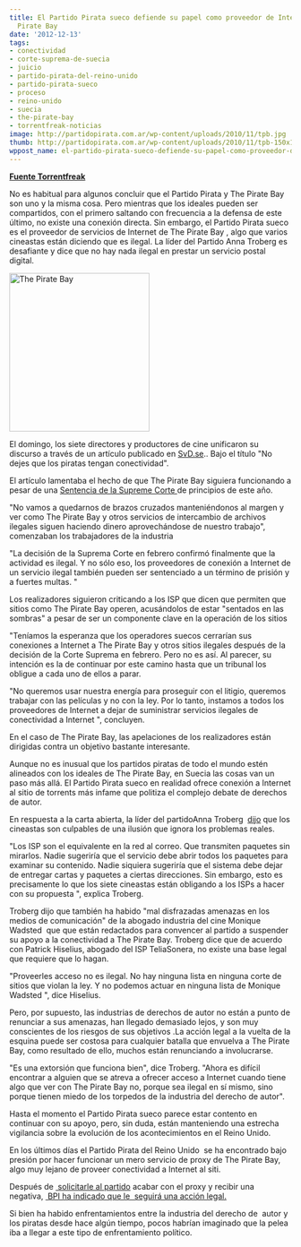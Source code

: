 ```yaml
---
title: El Partido Pirata sueco defiende su papel como proveedor de Internet de The
  Pirate Bay
date: '2012-12-13'
tags:
- conectividad
- corte-suprema-de-suecia
- juicio
- partido-pirata-del-reino-unido
- partido-pirata-sueco
- proceso
- reino-unido
- suecia
- the-pirate-bay
- torrentfreak-noticias
image: http://partidopirata.com.ar/wp-content/uploads/2010/11/tpb.jpg
thumb: http://partidopirata.com.ar/wp-content/uploads/2010/11/tpb-150x150.jpg
wppost_name: el-partido-pirata-sueco-defiende-su-papel-como-proveedor-de-internet-de-the-pirate-bay
---
```


<strong><a href="https://torrentfreak.com/swedish-pirate-party-defends-role-as-pirate-bay-isp-121213/" target="_blank">Fuente Torrentfreak</a></strong>

No es habitual para algunos concluir que el Partido Pirata y The Pirate Bay son uno y la misma cosa. Pero mientras que los ideales pueden ser compartidos, con el primero saltando con frecuencia a la defensa de este último, no existe una conexión directa. Sin embargo, el Partido Pirata sueco es el proveedor de servicios de Internet de The Pirate Bay , algo que varios cineastas están diciendo que es ilegal. La líder del Partido Anna Troberg es desafiante y dice que no hay nada ilegal en prestar un servicio postal digital.

<a href="http://partidopirata.com.ar/wp-content/uploads/2011/04/250px-The_Pirate_Bay_logo.svg_.png"><img class="alignright size-full wp-image-729" title="Logo de The Pirate Bay" src="http://partidopirata.com.ar/wp-content/uploads/2011/04/250px-The_Pirate_Bay_logo.svg_.png" alt="The Pirate Bay" width="250" height="283" /></a>

El domingo, los siete directores y productores de cine unificaron su discurso a través de un artículo publicado en <a href="http://www.svd.se/opinion/brannpunkt/lat-inte-piraterna-fa-uppkoppling_7739206.svd">SvD.se</a>.. Bajo el título "No dejes que los piratas tengan conectividad".

El artículo lamentaba el hecho de que The Pirate Bay siguiera funcionando a pesar de una <a href="http://torrentfreak.com/pirate-bay-founders-prison-sentences-final-supreme-court-appeal-rejected-120201/">Sentencia de la Supreme Corte </a>de principios de este año.

"No vamos a quedarnos de brazos cruzados manteniéndonos al margen y ver como The Pirate Bay y otros servicios de intercambio de archivos ilegales siguen haciendo dinero aprovechándose de nuestro trabajo", comenzaban los trabajadores de la industria

"La decisión de la Suprema Corte en febrero confirmó finalmente que la actividad es ilegal. Y no sólo eso, los proveedores de conexión a Internet de un servicio ilegal también pueden ser sentenciado a un término de prisión y a fuertes multas. "

Los realizadores siguieron criticando a los ISP que dicen que permiten que sitios como The Pirate Bay operen, acusándolos de estar "sentados en las sombras" a pesar de ser un componente clave en la operación de los sitios

"Teníamos la esperanza que los operadores suecos cerrarían sus conexiones a Internet a The Pirate Bay y otros sitios ilegales después de la decisión de la Corte Suprema en febrero. Pero no es así. Al parecer, su intención es la de continuar por este camino hasta que un tribunal los obligue a cada uno de ellos a parar.

"No queremos usar nuestra energía para proseguir con el litigio, queremos trabajar con las películas y no con la ley. Por lo tanto, instamos a todos los proveedores de Internet a dejar de suministrar servicios ilegales de conectividad a Internet ", concluyen.

En el caso de The Pirate Bay, las apelaciones de los realizadores están dirigidas contra un objetivo bastante interesante.

Aunque no es inusual que los partidos piratas de todo el mundo estén alineados con los ideales de The Pirate Bay, en Suecia las cosas van un paso más allá. El Partido Pirata sueco en realidad ofrece conexión a Internet al sitio de torrents más infame que politiza el complejo debate de derechos de autor.

En respuesta a la carta abierta, la líder del partidoAnna Troberg  <a href="http://www.svd.se/opinion/brannpunkt/det-ar-vi-som-forser-pirate-bay-med-internetaccess_7743996.svd">dijo</a> que los cineastas son culpables de una ilusión que ignora los problemas reales.

"Los ISP son el equivalente en la red al correo. Que transmiten paquetes sin mirarlos. Nadie sugeriría que el servicio debe abrir todos los paquetes para examinar su contenido. Nadie siquiera sugeriría que el sistema debe dejar de entregar cartas y paquetes a ciertas direcciones. Sin embargo, esto es precisamente lo que los siete cineastas están obligando a los ISPs a hacer con su propuesta ", explica Troberg.

Troberg dijo que también ha habido "mal disfrazadas amenazas en los medios de comunicación" de la abogado industria del cine Monique Wadsted  que que están redactados para convencer al partido a suspender su apoyo a la conectividad a The Pirate Bay. Troberg dice que de acuerdo con Patrick Hiselius, abogado del ISP TeliaSonera, no existe una base legal que requiere que lo hagan.

"Proveerles acceso no es ilegal. No hay ninguna lista en ninguna corte de sitios que violan la ley. Y no podemos actuar en ninguna lista de Monique Wadsted ", dice Hiselius.

Pero, por supuesto, las industrias de derechos de autor no están a punto de renunciar a sus amenazas, han llegado demasiado lejos, y son muy conscientes de los riesgos de sus objetivos .La acción legal a la vuelta de la esquina puede ser costosa para cualquier batalla que envuelva a The Pirate Bay, como resultado de ello, muchos están renunciando a involucrarse.

"Es una extorsión que funciona bien", dice Troberg. "Ahora es difícil encontrar a alguien que se atreva a ofrecer acceso a Internet cuando tiene algo que ver con The Pirate Bay no, porque sea ilegal en sí mismo, sino porque tienen miedo de los torpedos de la industria del derecho de autor".

Hasta el momento el Partido Pirata sueco parece estar contento en continuar con su apoyo, pero, sin duda, están manteniendo una estrecha vigilancia sobre la evolución de los acontecimientos en el Reino Unido.

En los últimos días el Partido Pirata del Reino Unido  se ha encontrado bajo presión por hacer funcionar un mero servicio de proxy de The Pirate Bay, algo muy lejano de proveer conectividad a Internet al siti.

Después de <a href="http://torrentfreak.com/bpi-to-uk-pirate-party-shut-down-your-pirate-bay-proxy-121130/"> solicitarle al partido</a> acabar con el proxy y recibir una negativa, <a href="http://partidopirata.com.ar/7764/la-industria-de-la-musica-del-reino-unido-amenaza-con-demandar-al-partido-pirata-por-el-proxy-de-the-pirate-bay"> BPI ha indicado que le  seguirá una acción legal.</a>

Si bien ha habido enfrentamientos entre la industria del derecho de  autor y los piratas desde hace algún tiempo, pocos habrían imaginado que la pelea iba a llegar a este tipo de enfrentamiento político.

